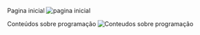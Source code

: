 
Pagina inicial
![pagina inicial](https://user-images.githubusercontent.com/85916326/183517333-f41693ae-62cd-403b-b72d-075bcb9abf26.png)

Conteúdos sobre programação
![Conteudos sobre programação](https://user-images.githubusercontent.com/85916326/183517337-730442c6-67ef-41c2-b8ac-1db09d08d180.png)
